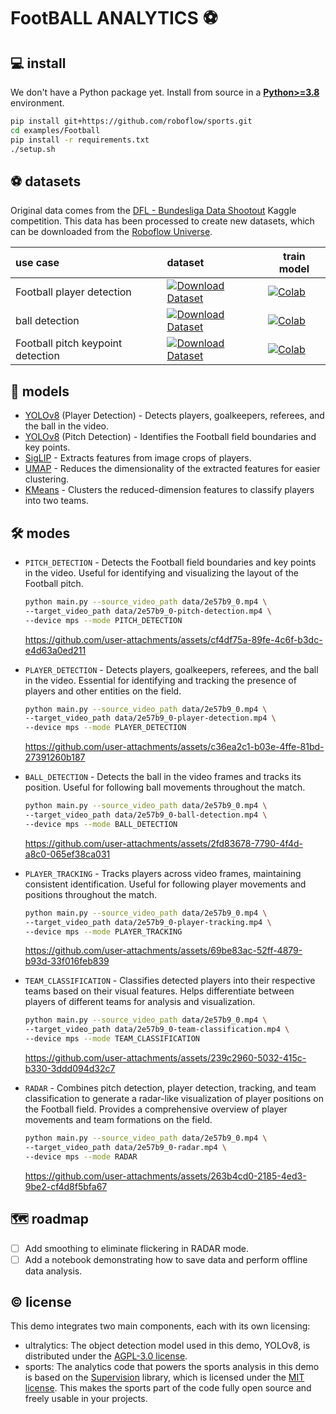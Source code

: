 # FootBALL ANALYTICS ⚽

## 💻 install

We don't have a Python package yet. Install from source in a
[**Python>=3.8**](https://www.python.org/) environment.

```bash
pip install git+https://github.com/roboflow/sports.git
cd examples/Football
pip install -r requirements.txt
./setup.sh
```

## ⚽ datasets

Original data comes from the [DFL - Bundesliga Data Shootout](https://www.kaggle.com/competitions/dfl-bundesliga-data-shootout) 
Kaggle competition. This data has been processed to create new datasets, which can be 
downloaded from the [Roboflow Universe](https://universe.roboflow.com/).

| use case                        | dataset                                                                                                                                                          | train model                                                                                                                                                                                            |
|:--------------------------------|:-----------------------------------------------------------------------------------------------------------------------------------------------------------------|--------------------------------------------------------------------------------------------------------------------------------------------------------------------------------------------------------|
| Football player detection         | [![Download Dataset](https://app.roboflow.com/images/download-dataset-badge.svg)](https://universe.roboflow.com/roboflow-jvuqo/football-players-detection-3zvbc) | [![Colab](https://colab.research.google.com/assets/colab-badge.svg)](https://colab.research.google.com/drive/17NgllQqHYo1hrWfCFU1UReZBpFeh48BE#scrollTo=Y8cDtxLIBHgQ)         |
| ball detection           | [![Download Dataset](https://app.roboflow.com/images/download-dataset-badge.svg)](https://universe.roboflow.com/roboflow-jvuqo/football-ball-detection-rejhg)    | [![Colab](https://colab.research.google.com/assets/colab-badge.svg)](https://colab.research.google.com/drive/1b0-w24XU4D37Pl8QWy76Fl5GpUSCyPLd#scrollTo=Y8cDtxLIBHgQ)           |
| Football pitch keypoint detection | [![Download Dataset](https://app.roboflow.com/images/download-dataset-badge.svg)](https://universe.roboflow.com/roboflow-jvuqo/football-field-detection-f07vi)   | [![Colab](https://colab.research.google.com/assets/colab-badge.svg)](https://colab.research.google.com/drive/13E5CRMr90ko5vtUoBpOIHc9yeQpQKqq9#scrollTo=Y8cDtxLIBHgQ) |

## 🤖 models

- [YOLOv8](https://docs.ultralytics.com/models/yolov8/) (Player Detection) - Detects 
players, goalkeepers, referees, and the ball in the video.
- [YOLOv8](https://docs.ultralytics.com/models/yolov8/) (Pitch Detection) - Identifies 
the Football field boundaries and key points.
- [SigLIP](https://huggingface.co/docs/transformers/en/model_doc/siglip) - Extracts 
features from image crops of players.
- [UMAP](https://umap-learn.readthedocs.io/en/latest/) - Reduces the dimensionality of 
the extracted features for easier clustering.
- [KMeans](https://scikit-learn.org/stable/modules/generated/sklearn.cluster.KMeans.html) - 
Clusters the reduced-dimension features to classify players into two teams.

## 🛠️ modes

- `PITCH_DETECTION` - Detects the Football field boundaries and key points in the video. 
Useful for identifying and visualizing the layout of the Football pitch.

  ```bash
  python main.py --source_video_path data/2e57b9_0.mp4 \
  --target_video_path data/2e57b9_0-pitch-detection.mp4 \
  --device mps --mode PITCH_DETECTION
  ```

  https://github.com/user-attachments/assets/cf4df75a-89fe-4c6f-b3dc-e4d63a0ed211

- `PLAYER_DETECTION` - Detects players, goalkeepers, referees, and the ball in the 
video. Essential for identifying and tracking the presence of players and other 
entities on the field.

  ```bash
  python main.py --source_video_path data/2e57b9_0.mp4 \
  --target_video_path data/2e57b9_0-player-detection.mp4 \
  --device mps --mode PLAYER_DETECTION
  ```

  https://github.com/user-attachments/assets/c36ea2c1-b03e-4ffe-81bd-27391260b187

- `BALL_DETECTION` - Detects the ball in the video frames and tracks its position. 
Useful for following ball movements throughout the match.

  ```bash
  python main.py --source_video_path data/2e57b9_0.mp4 \
  --target_video_path data/2e57b9_0-ball-detection.mp4 \
  --device mps --mode BALL_DETECTION
  ```

  https://github.com/user-attachments/assets/2fd83678-7790-4f4d-a8c0-065ef38ca031

- `PLAYER_TRACKING` - Tracks players across video frames, maintaining consistent 
identification. Useful for following player movements and positions throughout the 
match.

  ```bash
  python main.py --source_video_path data/2e57b9_0.mp4 \
  --target_video_path data/2e57b9_0-player-tracking.mp4 \
  --device mps --mode PLAYER_TRACKING
  ```
  
  https://github.com/user-attachments/assets/69be83ac-52ff-4879-b93d-33f016feb839

- `TEAM_CLASSIFICATION` - Classifies detected players into their respective teams based 
on their visual features. Helps differentiate between players of different teams for 
analysis and visualization.

  ```bash
  python main.py --source_video_path data/2e57b9_0.mp4 \
  --target_video_path data/2e57b9_0-team-classification.mp4 \
  --device mps --mode TEAM_CLASSIFICATION
  ```

  https://github.com/user-attachments/assets/239c2960-5032-415c-b330-3ddd094d32c7

- `RADAR` - Combines pitch detection, player detection, tracking, and team 
classification to generate a radar-like visualization of player positions on the 
Football field. Provides a comprehensive overview of player movements and team formations 
on the field.

  ```bash
  python main.py --source_video_path data/2e57b9_0.mp4 \
  --target_video_path data/2e57b9_0-radar.mp4 \
  --device mps --mode RADAR
  ```

  https://github.com/user-attachments/assets/263b4cd0-2185-4ed3-9be2-cf4d8f5bfa67

## 🗺️ roadmap

- [ ] Add smoothing to eliminate flickering in RADAR mode.
- [ ] Add a notebook demonstrating how to save data and perform offline data analysis.

## © license

This demo integrates two main components, each with its own licensing:

- ultralytics: The object detection model used in this demo, YOLOv8, is distributed 
under the [AGPL-3.0 license](https://github.com/ultralytics/ultralytics/blob/main/LICENSE).
- sports: The analytics code that powers the sports analysis in this demo is based on 
the [Supervision](https://github.com/roboflow/supervision) library, which is licensed 
under the [MIT license](https://github.com/roboflow/supervision/blob/develop/LICENSE.md). 
This makes the sports part of the code fully open source and freely usable in your 
projects.
